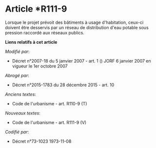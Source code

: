 # Article *R111-9

Lorsque le projet prévoit des bâtiments à usage d'habitation, ceux-ci doivent être desservis par un réseau de distribution
d'eau potable sous pression raccordé aux réseaux publics.

**Liens relatifs à cet article**

_Modifié par_:

  - Décret n°2007-18 du 5 janvier 2007 - art. 1 () JORF 6 janvier 2007 en vigueur le 1er octobre 2007

_Abrogé par_:

  - Décret n°2015-1783 du 28 décembre 2015 - art. 10

_Anciens textes_:

  - Code de l'urbanisme - art. R110-9 (T)

_Nouveaux textes_:

  - Code de l'urbanisme - art. R111-9 (V)

_Codifié par_:

  - Décret n°73-1023 1973-11-08
